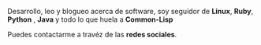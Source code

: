 Desarrollo, leo y blogueo acerca de software, soy seguidor de **Linux**,
**Ruby**, **Python** , **Java** y todo lo que huela a **Common-Lisp**

Puedes contactarme a travéz de las **redes sociales**.
